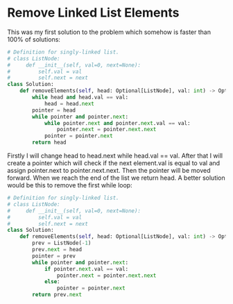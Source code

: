 # Remove Linked List Elements
This was my first solution to the problem which somehow is faster than 100% of solutions:
```python
# Definition for singly-linked list.
# class ListNode:
#     def __init__(self, val=0, next=None):
#         self.val = val
#         self.next = next
class Solution:
    def removeElements(self, head: Optional[ListNode], val: int) -> Optional[ListNode]:
        while head and head.val == val:
            head = head.next
        pointer = head
        while pointer and pointer.next:
            while pointer.next and pointer.next.val == val:
                pointer.next = pointer.next.next
            pointer = pointer.next
        return head
```
Firstly I will change head to head.next while head.val == val. After that I will create a pointer which will check if the next element.val is equal to val and assign pointer.next to pointer.next.next. Then the pointer will be moved forward. When we reach the end of the list we return head.
A better solution would be this to remove the first while loop:
```python
# Definition for singly-linked list.
# class ListNode:
#     def __init__(self, val=0, next=None):
#         self.val = val
#         self.next = next
class Solution:
    def removeElements(self, head: Optional[ListNode], val: int) -> Optional[ListNode]:
        prev = ListNode(-1)
        prev.next = head
        pointer = prev
        while pointer and pointer.next:
            if pointer.next.val == val:
                pointer.next = pointer.next.next
            else:
                pointer = pointer.next
        return prev.next
```
